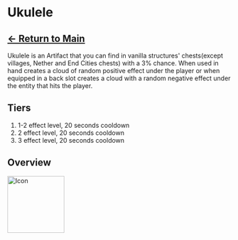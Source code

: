 # Ukulele

## [<- Return to Main](https://pinkgoosik.github.io/artifality/)

Ukulele is an Artifact that you can find in vanilla structures' chests(except villages, Nether and End Cities chests) with a 3% chance. When used in hand creates a cloud of random positive effect under the player or when equipped in a back slot creates a cloud with a random negative effect under the entity that hits the player.

## Tiers

1. 1-2 effect level, 20 seconds cooldown
2. 2 effect level, 20 seconds cooldown
3. 3 effect level, 20 seconds cooldown

## Overview

<img alt="Icon" src="https://github.com/PinkGoosik/artifality/blob/wiki/images/item/ukulele.png?raw=true" width="128">

